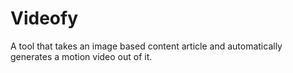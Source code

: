 # Videofy
A tool that takes an image based content article and automatically generates a motion video out of it.
